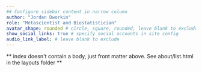 ```yaml
---
## Configure sidebar content in narrow column
author: "Jordan Dworkin"
role: "Metascientist and Biostatistician"
avatar_shape: rounded # circle, square, rounded, leave blank to exclude
show_social_links: true # specify social accounts in site config
audio_link_label: # leave blank to exclude
---
```


** index doesn't contain a body, just front matter above.
See about/list.html in the layouts folder **
